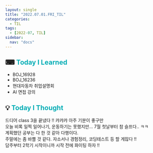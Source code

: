```yaml
---
layout: single
title: "2022.07.01.FRI_TIL"
categories:
  - TIL
tags:
  - [2022-07, TIL]
sidebar:
  nav: "docs"
---
```


## ⌨ <a style="color:#00adb5">Today I Learned</a>

- BOJ_16928
- BOJ_16236
- 현대자동차 취업설명회
- AI 면접 강의

## 💡 <a style="color:#00adb5">Today I Thought</a>

드디어 class 3을 끝냈다 !! 캬캬캬 아주 기분이 좋구만<br>
오늘 비록 일찍 일어나기, 운동하기는 못했지만... 7월 첫날부터 참 슬프다.. ㅋㅋ<br>
계획했던 공부는 다 한 것 같아 다행이다.<br>
주말에는 좀 바쁠 것 같다. 자소서나 경험정리, 코딩테스트 등 할 게많다 !!<br>
담주부터 2학기 시작이니까 시작 전에 화이팅 하자 !!

